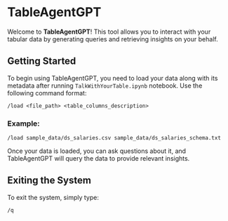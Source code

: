 # TableAgentGPT

Welcome to **TableAgentGPT**! This tool allows you to interact with your tabular data by generating queries and retrieving insights on your behalf.

## Getting Started

To begin using TableAgentGPT, you need to load your data along with its metadata after running `TalkWithYourTable.ipynb` notebook. Use the following command format:

```
/load <file_path> <table_columns_description>
```

### Example:
```
/load sample_data/ds_salaries.csv sample_data/ds_salaries_schema.txt
```

Once your data is loaded, you can ask questions about it, and TableAgentGPT will query the data to provide relevant insights.

## Exiting the System
To exit the system, simply type:
```
/q
```


